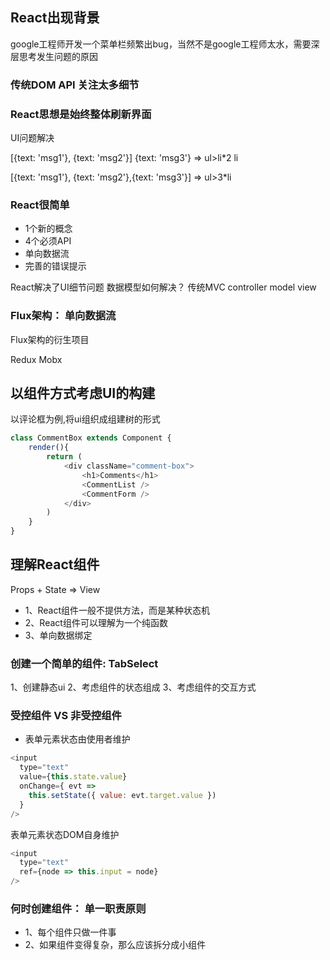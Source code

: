 
## React出现背景

google工程师开发一个菜单栏频繁出bug，当然不是google工程师太水，需要深层思考发生问题的原因

### 传统DOM API 关注太多细节

### React思想是始终整体刷新界面
UI问题解决

[{text: 'msg1'}, {text: 'msg2'}] {text: 'msg3'}  =>  ul>li*2 li

[{text: 'msg1'}, {text: 'msg2'},{text: 'msg3'}]  =>  ul>3*li


### React很简单
- 1个新的概念
- 4个必须API
- 单向数据流
- 完善的错误提示

React解决了UI细节问题
数据模型如何解决？ 传统MVC controller model view

### Flux架构： 单向数据流

Flux架构的衍生项目

Redux Mobx

## 以组件方式考虑UI的构建

以评论框为例,将ui组织成组建树的形式

```javascript
class CommentBox extends Component {
    render(){
        return (
            <div className="comment-box">
                <h1>Comments</h1>
                <CommentList />
                <CommentForm />
            </div>
        )
    }
}
```

## 理解React组件

Props + State => View

- 1、React组件一般不提供方法，而是某种状态机
- 2、React组件可以理解为一个纯函数
- 3、单向数据绑定


### 创建一个简单的组件: TabSelect

1、创建静态ui
2、考虑组件的状态组成
3、考虑组件的交互方式

### 受控组件 VS 非受控组件

- 表单元素状态由使用者维护
```javascript
<input
  type="text"
  value={this.state.value}
  onChange={ evt =>
    this.setState({ value: evt.target.value })
  }
/>
```

表单元素状态DOM自身维护
```javascript
<input
  type="text"
  ref={node => this.input = node}
/>
```

### 何时创建组件： 单一职责原则
- 1、每个组件只做一件事
- 2、如果组件变得复杂，那么应该拆分成小组件


